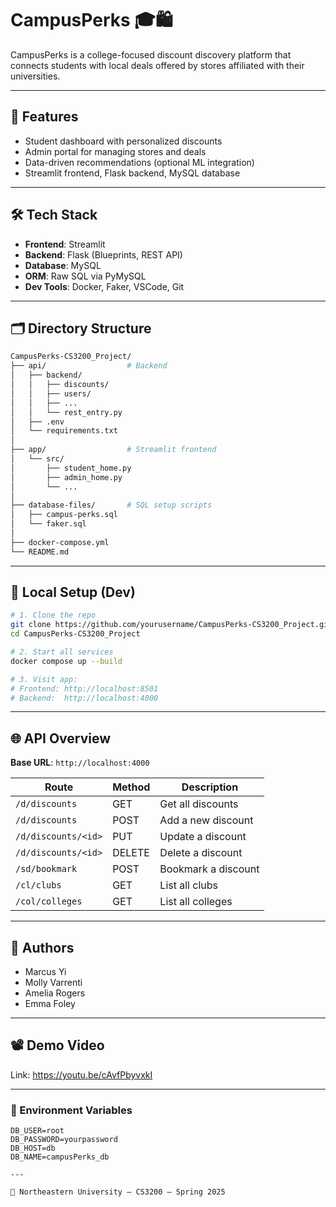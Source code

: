 
# CampusPerks 🎓🛍️

CampusPerks is a college-focused discount discovery platform that connects students with local deals offered by stores affiliated with their universities.

---

## 🚀 Features

- Student dashboard with personalized discounts
- Admin portal for managing stores and deals
- Data-driven recommendations (optional ML integration)
- Streamlit frontend, Flask backend, MySQL database

---

## 🛠 Tech Stack

- **Frontend**: Streamlit
- **Backend**: Flask (Blueprints, REST API)
- **Database**: MySQL
- **ORM**: Raw SQL via PyMySQL
- **Dev Tools**: Docker, Faker, VSCode, Git

---

## 🗂 Directory Structure

```bash
CampusPerks-CS3200_Project/
├── api/                  # Backend
│   ├── backend/
│   │   ├── discounts/
│   │   ├── users/
│   │   ├── ...
│   │   └── rest_entry.py
│   ├── .env
│   └── requirements.txt
│
├── app/                  # Streamlit frontend
│   └── src/
│       ├── student_home.py
│       ├── admin_home.py
│       └── ...
│
├── database-files/       # SQL setup scripts
│   ├── campus-perks.sql
│   └── faker.sql
│
├── docker-compose.yml
└── README.md
```

---

## 🧪 Local Setup (Dev)

```bash
# 1. Clone the repo
git clone https://github.com/yourusername/CampusPerks-CS3200_Project.git
cd CampusPerks-CS3200_Project

# 2. Start all services
docker compose up --build

# 3. Visit app:
# Frontend: http://localhost:8501
# Backend:  http://localhost:4000
```

---

## 🌐 API Overview

**Base URL**: `http://localhost:4000`

| Route                  | Method | Description                    |
|-----------------------|--------|--------------------------------|
| `/d/discounts`        | GET    | Get all discounts              |
| `/d/discounts`        | POST   | Add a new discount             |
| `/d/discounts/<id>`   | PUT    | Update a discount              |
| `/d/discounts/<id>`   | DELETE | Delete a discount              |
| `/sd/bookmark`        | POST   | Bookmark a discount            |
| `/cl/clubs`           | GET    | List all clubs                 |
| `/col/colleges`       | GET    | List all colleges              |

---

## 👤 Authors

- Marcus Yi
- Molly Varrenti
- Amelia Rogers
- Emma Foley

---
## 📽️ Demo Video

Link: https://youtu.be/cAvfPbyvxkI

---
### 🔐 Environment Variables

  ```env
  DB_USER=root
  DB_PASSWORD=yourpassword
  DB_HOST=db
  DB_NAME=campusPerks_db

---

🏫 Northeastern University — CS3200 — Spring 2025
